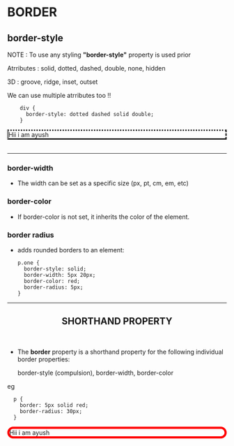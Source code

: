 # BORDER


## border-style

NOTE : To use any styling **"border-style"** property is used prior

Atrributes : 
solid, dotted, dashed, double, none, hidden

3D : groove, ridge, inset, outset

We can use multiple atrributes too !!

        div {
          border-style: dotted dashed solid double;
        }

<div style="border-style: dotted dashed solid double;">Hii i am ayush </div>

<br>

---
### border-width
- The width can be set as a specific size (px, pt, cm, em, etc)

### border-color
- If border-color is not set, it inherits the color of the element.

### border radius
- adds rounded borders to an element:

      p.one {
        border-style: solid;
        border-width: 5px 20px; 
        border-color: red;
        border-radius: 5px;
      }

---
## <div align="center">SHORTHAND PROPERTY</div>

<br>

- The **border** property is a shorthand property for the following individual border properties:
    
    border-style (compulsion), border-width, 
    border-color

eg

      p {
        border: 5px solid red;
        border-radius: 30px;
      }

<div style="border: 5px solid red;border-radius: 30px; ">Hii i am ayush </div>

